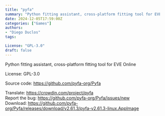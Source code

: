 ```yaml
---
title: "pyfa"
summary: "Python fitting assistant, cross-platform fitting tool for EVE Online"
date: 2024-12-05T17:59:00Z
categories: ["Games"]
authors:
- "Diego Duclos"
tags:

License: "GPL-3.0"
draft: false
---
```


Python fitting assistant, cross-platform fitting tool for EVE Online

License: GPL-3.0

Source code: <https://github.com/pyfa-org/Pyfa>

Translate: <https://crowdin.com/project/pyfa>  
Report the bug: <https://github.com/pyfa-org/Pyfa/issues/new>  
Download: <https://github.com/pyfa-org/Pyfa/releases/download/v2.61.3/pyfa-v2.61.3-linux.AppImage>
